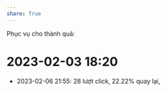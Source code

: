 ```yaml
---
share: True
---
```

Phục vụ cho thành quả:

# 2023-02-03 18:20
- 2023-02-06 21:55: 28 lượt click, 22.22% quay lại,
